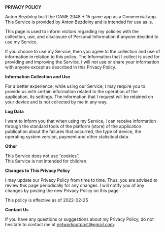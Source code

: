 **PRIVACY POLICY**

Anton Bezdolny built the GAME 2048 + 15 game app as a Commercial app. This Service is provided by Anton Bezdolny and is intended for use as is.

This page is used to inform visitors regarding my policies with the collection, use, and disclosure of Personal Information if anyone decided to use my Service.

If you choose to use my Service, then you agree to the collection and use of information in relation to this policy. The Information that I collect is used for providing and improving the Service. I will not use or share your information with anyone except as described in this Privacy Policy.

**Information Collection and Use**

For a better experience, while using our Service, I may require you to provide us with certain information related to the operation of the application, its settings. The information that I request will be retained on your device and is not collected by me in any way.

**Log Data**

I want to inform you that when using my Service, I can receive information through the standard tools of the platform (store) of the application publication about the failures that occurred, the type of device, the operating system version, payment and other statistical data.

**Other**

This Service does not use “cookies”.  
This Service is not intended for children.

**Changes to This Privacy Policy**

I may update our Privacy Policy from time to time. Thus, you are advised to review this page periodically for any changes. I will notify you of any changes by posting the new Privacy Policy on this page.

This policy is effective as of 2022-02-25

**Contact Us**

If you have any questions or suggestions about my Privacy Policy, do not hesitate to contact me at networkoutpost@gmail.com.
